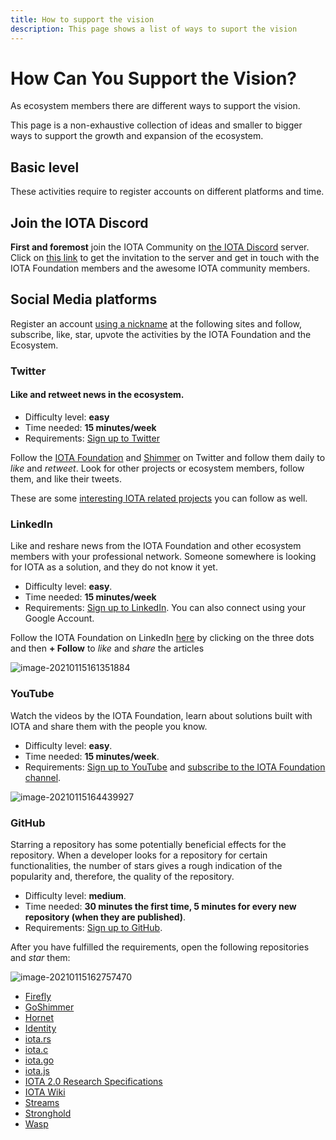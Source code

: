 ```yaml
---
title: How to support the vision
description: This page shows a list of ways to suport the vision
---
```


# How Can You Support the Vision?

As ecosystem members there are different ways to support the vision.

This page is a non-exhaustive collection of ideas and smaller to bigger ways to support the growth and expansion of the ecosystem.

## Basic level

These activities require to register accounts on different platforms and time.

## Join the IOTA Discord

**First and foremost** join the IOTA Community on [the IOTA Discord](discord.md) server. Click on [this link](http://discord.iota.org/) to get the invitation to the server and get in touch with the IOTA Foundation members and the awesome IOTA community members.

## Social Media platforms

Register an account <u>using a nickname</u> at the following sites and follow, subscribe, like, star, upvote the activities by the IOTA Foundation and the Ecosystem.

### Twitter

#### Like and retweet news in the ecosystem.

- Difficulty level: **easy**
- Time needed: **15 minutes/week**
- Requirements: [Sign up to Twitter](https://twitter.com/i/flow/signup)

Follow the [IOTA Foundation](https://twitter.com/iota/) and [Shimmer](https://twitter.com/shimmernet) on Twitter and follow them daily to *like* and *retweet*. Look for other projects or ecosystem members, follow them, and like their tweets.

These are some [interesting IOTA related projects](<(https://twitter.com/i/lists/1564924491850989575)>) you can follow as well.

### LinkedIn

Like and reshare news from the IOTA Foundation and other ecosystem members with your professional network. Someone somewhere is looking for IOTA as a solution, and they do not know it yet.

- Difficulty level: **easy**.
- Time needed: **15 minutes/week**
- Requirements: [Sign up to LinkedIn](https://www.linkedin.com/signup/cold-join). You can also connect using your Google Account.

Follow the IOTA Foundation on LinkedIn [here](https://www.linkedin.com/company/iotafoundation/) by clicking on the three dots and then **+ Follow** to *like* and *share* the articles

![image-20210115161351884](/img/participate/how-to-support/image-20210115161351884.png)

### YouTube

Watch the videos by the IOTA Foundation, learn about solutions built with IOTA and share them with the people you know.

- Difficulty level: **easy**.
- Time needed: **15 minutes/week**.
- Requirements: [Sign up to YouTube](https://www.youtube.com/signup) and
  [subscribe to the IOTA Foundation channel](https://www.youtube.com/c/iotafoundation).

![image-20210115164439927](/img/participate/how-to-support/image-20210115164439927.png)

### GitHub

Starring a repository has some potentially beneficial effects for the repository. When a developer looks for a repository for certain functionalities, the number of stars gives a rough indication of the popularity and, therefore, the quality of the repository.

- Difficulty level: **medium**.
- Time needed: **30 minutes the first time, 5 minutes for every new repository (when they are published)**.
- Requirements: [Sign up to GitHub](https://github.com/join).

After you have fulfilled the requirements, open the following repositories and *star* them:

![image-20210115162757470](/img/participate/how-to-support/image-20210115162757470.png)

- [Firefly](https://github.com/iotaledger/firefly)
- [GoShimmer](https://github.com/iotaledger/goshimmer)
- [Hornet](https://github.com/iotaledger/hornet)
- [Identity](https://github.com/iotaledger/identity.rs)
- [iota.rs](https://github.com/iotaledger/iota.rs)
- [iota.c](https://github.com/iotaledger/iota.c)
- [iota.go](https://github.com/iotaledger/iota.go)
- [iota.js](https://github.com/iotaledger/iota.js)
- [IOTA 2.0 Research Specifications](https://github.com/iotaledger/IOTA-2.0-Research-Specifications)
- [IOTA Wiki](https://github.com/iota-wiki/iota-wiki)
- [Streams](https://github.com/iotaledger/streams)
- [Stronghold](https://github.com/iotaledger/stronghold.rs)
- [Wasp](https://github.com/iotaledger/wasp)

